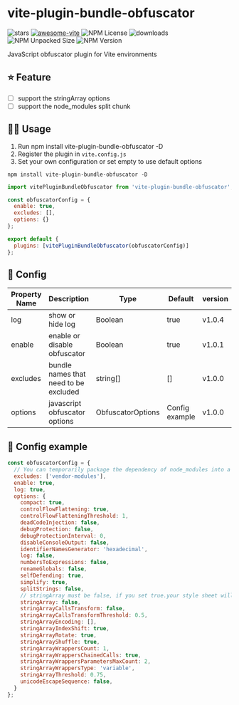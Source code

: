 # vite-plugin-bundle-obfuscator

![stars](https://img.shields.io/github/stars/z0ffy/vite-plugin-bundle-obfuscator)
[![awesome-vite](https://awesome.re/badge.svg)](https://github.com/vitejs/awesome-vite)
![NPM License](https://img.shields.io/npm/l/vite-plugin-bundle-obfuscator)
![downloads](https://img.shields.io/npm/dt/vite-plugin-bundle-obfuscator)
![NPM Unpacked Size](https://img.shields.io/npm/unpacked-size/vite-plugin-bundle-obfuscator)
![NPM Version](https://img.shields.io/npm/v/vite-plugin-bundle-obfuscator)

JavaScript obfuscator plugin for Vite environments

## ⭐️ Feature
- [ ] support the stringArray options
- [ ] support the node_modules split chunk

## 👨‍💻 Usage

1. Run npm install vite-plugin-bundle-obfuscator -D
2. Register the plugin in `vite.config.js`
3. Set your own configuration or set empty to use default options

```shell
npm install vite-plugin-bundle-obfuscator -D
```

```javascript
import vitePluginBundleObfuscator from 'vite-plugin-bundle-obfuscator';

const obfuscatorConfig = {
  enable: true,
  excludes: [],
  options: {}
};

export default {
  plugins: [vitePluginBundleObfuscator(obfuscatorConfig)]
};
```

## 💪 Config

| Property Name | Description                           | Type              | Default        | version |
|---------------|---------------------------------------|-------------------|----------------|---------|
| log           | show or hide log                      | Boolean           | true           | v1.0.4  |
| enable        | enable or disable obfuscator          | Boolean           | true           | v1.0.1  |
| excludes      | bundle names that need to be excluded | string[]          | []             | v1.0.0  |
| options       | javascript obfuscator options         | ObfuscatorOptions | Config example | v1.0.0  |

## 💪 Config example

```javascript
const obfuscatorConfig = {
  // You can temporarily package the dependency of node_modules into a bundle named vendor-modules or other names, and configure it as a filter item.
  excludes: ['vendor-modules'],
  enable: true,
  log: true,
  options: {
    compact: true,
    controlFlowFlattening: true,
    controlFlowFlatteningThreshold: 1,
    deadCodeInjection: false,
    debugProtection: false,
    debugProtectionInterval: 0,
    disableConsoleOutput: false,
    identifierNamesGenerator: 'hexadecimal',
    log: false,
    numbersToExpressions: false,
    renameGlobals: false,
    selfDefending: true,
    simplify: true,
    splitStrings: false,
    // stringArray must be false, if you set true.your style sheet will be missing some。
    stringArray: false,
    stringArrayCallsTransform: false,
    stringArrayCallsTransformThreshold: 0.5,
    stringArrayEncoding: [],
    stringArrayIndexShift: true,
    stringArrayRotate: true,
    stringArrayShuffle: true,
    stringArrayWrappersCount: 1,
    stringArrayWrappersChainedCalls: true,
    stringArrayWrappersParametersMaxCount: 2,
    stringArrayWrappersType: 'variable',
    stringArrayThreshold: 0.75,
    unicodeEscapeSequence: false,
  }
};
```
